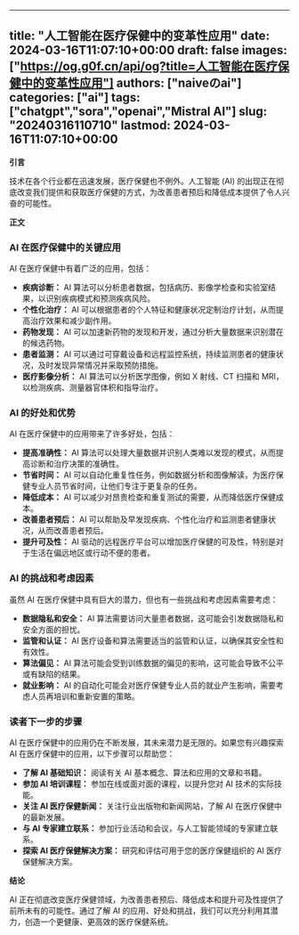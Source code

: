 
---
title: "人工智能在医疗保健中的变革性应用"
date: 2024-03-16T11:07:10+00:00
draft: false
images: ["https://og.g0f.cn/api/og?title=人工智能在医疗保健中的变革性应用"]
authors: ["naiveのai"]
categories: ["ai"]
tags: ["chatgpt","sora","openai","Mistral AI"]
slug: "20240316110710"
lastmod: 2024-03-16T11:07:10+00:00
---
**引言**

技术在各个行业都在迅速发展，医疗保健也不例外。人工智能 (AI) 的出现正在彻底改变我们提供和获取医疗保健的方式，为改善患者预后和降低成本提供了令人兴奋的可能性。

**正文**

### AI 在医疗保健中的关键应用

AI 在医疗保健中有着广泛的应用，包括：

- **疾病诊断：** AI 算法可以分析患者数据，包括病历、影像学检查和实验室结果，以识别疾病模式和预测疾病风险。
- **个性化治疗：** AI 可以根据患者的个人特征和健康状况定制治疗计划，从而提高治疗效果和减少副作用。
- **药物发现：** AI 可以加速新药物的发现和开发，通过分析大量数据来识别潜在的候选药物。
- **患者监测：** AI 可以通过可穿戴设备和远程监控系统，持续监测患者的健康状况，及时发现异常情况并采取预防措施。
- **医疗影像分析：** AI 算法可以分析医学图像，例如 X 射线、CT 扫描和 MRI，以检测疾病、测量器官体积和指导治疗。

### AI 的好处和优势

AI 在医疗保健中的应用带来了许多好处，包括：

- **提高准确性：** AI 算法可以处理大量数据并识别人类难以发现的模式，从而提高诊断和治疗决策的准确性。
- **节省时间：** AI 可以自动化重复性任务，例如数据分析和图像解读，为医疗保健专业人员节省时间，让他们专注于更复杂的任务。
- **降低成本：** AI 可以减少对昂贵检查和重复测试的需要，从而降低医疗保健成本。
- **改善患者预后：** AI 可以帮助及早发现疾病、个性化治疗和监测患者健康状况，从而改善患者预后。
- **提升可及性：** AI 驱动的远程医疗平台可以增加医疗保健的可及性，特别是对于生活在偏远地区或行动不便的患者。

### AI 的挑战和考虑因素

虽然 AI 在医疗保健中具有巨大的潜力，但也有一些挑战和考虑因素需要考虑：

- **数据隐私和安全：** AI 算法需要访问大量患者数据，这可能会引发数据隐私和安全方面的担忧。
- **监管和认证：** AI 医疗设备和算法需要适当的监管和认证，以确保其安全性和有效性。
- **算法偏见：** AI 算法可能会受到训练数据的偏见的影响，这可能会导致不公平或有缺陷的结果。
- **就业影响：** AI 的自动化可能会对医疗保健专业人员的就业产生影响，需要考虑人员再培训和重新安置的策略。

### 读者下一步的步骤

AI 在医疗保健中的应用仍在不断发展，其未来潜力是无限的。如果您有兴趣探索 AI 在医疗保健中的应用，以下步骤可以帮助您：

- **了解 AI 基础知识：** 阅读有关 AI 基本概念、算法和应用的文章和书籍。
- **参加 AI 培训课程：** 参加在线或面对面的课程，以提升您对 AI 技术的实际技能。
- **关注 AI 医疗保健新闻：** 关注行业出版物和新闻网站，了解 AI 在医疗保健中的最新发展。
- **与 AI 专家建立联系：** 参加行业活动和会议，与人工智能领域的专家建立联系。
- **探索 AI 医疗保健解决方案：** 研究和评估可用于您的医疗保健组织的 AI 医疗保健解决方案。

**结论**

AI 正在彻底改变医疗保健领域，为改善患者预后、降低成本和提升可及性提供了前所未有的可能性。通过了解 AI 的应用、好处和挑战，我们可以充分利用其潜力，创造一个更健康、更高效的医疗保健系统。